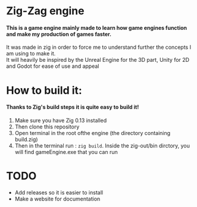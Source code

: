 # Zig-Zag engine
#### This is a game engine mainly made to learn how game engines function and make my production of games faster.

It was made in zig in order to force me to understand further the concepts I am using to make it.\
It will heavily be inspired by the Unreal Engine for the 3D part, Unity for 2D and Godot for ease of use and appeal

# How to build it:
#### Thanks to Zig's build steps it is quite easy to build it!
1. Make sure you have Zig 0.13 installed
2. Then clone this repository
3. Open terminal in the root ofthe engine (the directory containing build.zig)
4. Then in the terminal run :
`zig build`.
Inside the zig-out/bin dirctory, you will find gameEngine.exe that you can run

# TODO
* Add releases so it is easier to install
* Make a website for documentation
